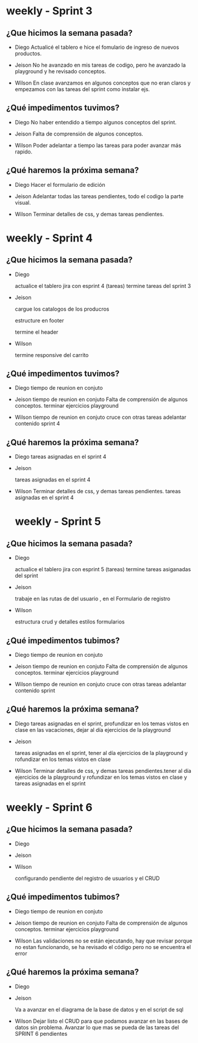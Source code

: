 # weekly - Sprint 3

## ¿Que hicimos la semana pasada?

- Diego 
Actualicé el tablero e hice el fomulario de ingreso de nuevos productos.

- Jeison
No he avanzado en mis tareas de codigo, pero he avanzado la playground y he revisado conceptos.

- Wilson 
En clase avanzamos en algunos conceptos que no eran claros y empezamos con las tareas del sprint como instalar ejs.
 
## ¿Qué impedimentos tuvimos?

- Diego
No haber entendido a tiempo algunos conceptos del sprint.

- Jeison
Falta de comprensión de algunos conceptos.

- Wilson
Poder adelantar a tiempo las tareas para poder avanzar más rapido.

## ¿Qué haremos la próxima semana? 

- Diego
Hacer el formulario de edición 

- Jeison
Adelantar todas las tareas pendientes, todo el codigo la parte visual.

- Wilson 
Terminar detalles de css, y demas tareas pendientes.


# weekly - Sprint 4

## ¿Que hicimos la semana pasada?

- Diego 

    actualice el tablero jira con esprint 4 (tareas)
    termine tareas del sprint 3

- Jeison

    cargue los catalogos de los producros 

    estructure en footer 

    termine el header 

- Wilson 

    termine responsive del carrito

 
## ¿Qué impedimentos tuvimos?

- Diego 
     tiempo de reunion en conjuto

- Jeison
    tiempo de reunion en conjuto
    Falta de comprensión de algunos conceptos.
    terminar ejercicios playground

- Wilson 
    tiempo de reunion en conjuto
    cruce con otras tareas 
    adelantar contenido sprint 4


## ¿Qué haremos la próxima semana? 

- Diego 
    tareas asignadas en el sprint 4

- Jeison 

    tareas asignadas en el sprint 4

- Wilson 
Terminar detalles de css, y demas tareas pendientes.
    tareas asignadas en el sprint 4


    # weekly - Sprint 5

## ¿Que hicimos la semana pasada?

- Diego 

    actualice el tablero jira con esprint 5 (tareas)
    termine tareas asiganadas del sprint 


- Jeison

    trabaje en las rutas de del usuario , en el Formulario de registro 
    

- Wilson 

    estructura crud y detalles estilos formularios

 
## ¿Qué impedimentos tubimos?

- Diego 
     tiempo de reunion en conjuto

- Jeison
    tiempo de reunion en conjuto
    Falta de comprensión de algunos conceptos.
    terminar ejercicios playground

- Wilson 
    tiempo de reunion en conjuto
    cruce con otras tareas 
    adelantar contenido sprint 


## ¿Qué haremos la próxima semana? 

- Diego 
    tareas asignadas en el sprint, profundizar en los temas vistos en clase en las vacaciones, dejar al día ejercicios de la playground

- Jeison 

    tareas asignadas en el sprint, tener al día ejercicios de la playground y rofundizar en los temas vistos en clase 
 

- Wilson 
Terminar detalles de css, y demas tareas pendientes.tener al día ejercicios de la playground y rofundizar en los temas vistos en clase y tareas asignadas en el sprint 


# weekly - Sprint 6

## ¿Que hicimos la semana pasada?

- Diego 

    

- Jeison

    
    

- Wilson 

    configurando pendiente del registro de usuarios y el CRUD

 
## ¿Qué impedimentos tubimos?

- Diego 
     tiempo de reunion en conjuto

- Jeison
    tiempo de reunion en conjuto
    Falta de comprensión de algunos conceptos.
    terminar ejercicios playground

- Wilson 
    Las validaciones no se están ejecutando, hay que revisar porque no estan funcionando, se ha revisado el código pero no se encuentra el error  


## ¿Qué haremos la próxima semana? 

- Diego 
    

- Jeison 

    Va a avanzar en el diagrama de la base de datos y en el script de sql 
 

- Wilson 
Dejar listo el CRUD para que podamos avanzar en las bases de datos sin problema. Avanzar lo que mas se pueda de las tareas del SPRINT 6 pendientes 

